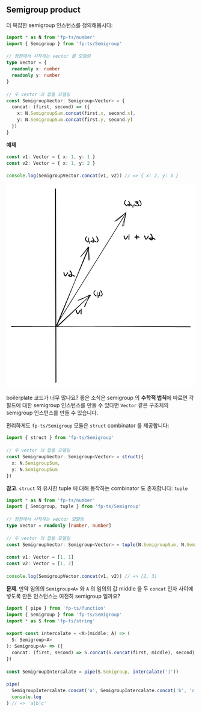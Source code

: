 ## Semigroup product

더 복잡한 semigroup 인스턴스를 정의해봅시다:

```typescript
import * as N from 'fp-ts/number'
import { Semigroup } from 'fp-ts/Semigroup'

// 정점에서 시작하는 vector 를 모델링
type Vector = {
  readonly x: number
  readonly y: number
}

// 두 vector 의 합을 모델링
const SemigroupVector: Semigroup<Vector> = {
  concat: (first, second) => ({
    x: N.SemigroupSum.concat(first.x, second.x),
    y: N.SemigroupSum.concat(first.y, second.y)
  })
}
```

**예제**

```typescript
const v1: Vector = { x: 1, y: 1 }
const v2: Vector = { x: 1, y: 2 }

console.log(SemigroupVector.concat(v1, v2)) // => { x: 2, y: 3 }
```

![SemigroupVector](../images/semigroupVector.png)

boilerplate 코드가 너무 많나요? 좋은 소식은 semigroup 의 **수학적 법칙**에 따르면 각 필드에 대한 semigroup 인스턴스를 만들 수 있다면 `Vector` 같은 구조체의 semigroup 인스턴스를 만들 수 있습니다.

편리하게도 `fp-ts/Semigroup` 모듈은 `struct` combinator 를 제공합니다:

```typescript
import { struct } from 'fp-ts/Semigroup'

// 두 vector 의 합을 모델링
const SemigroupVector: Semigroup<Vector> = struct({
  x: N.SemigroupSum,
  y: N.SemigroupSum
})
```

**참고**. `struct` 와 유사한 tuple 에 대해 동작하는 combinator 도 존재합니다: `tuple`

```typescript
import * as N from 'fp-ts/number'
import { Semigroup, tuple } from 'fp-ts/Semigroup'

// 정점에서 시작하는 vector 모델링
type Vector = readonly [number, number]

// 두 vector 의 합을 모델링
const SemigroupVector: Semigroup<Vector> = tuple(N.SemigroupSum, N.SemigroupSum)

const v1: Vector = [1, 1]
const v2: Vector = [1, 2]

console.log(SemigroupVector.concat(v1, v2)) // => [2, 3]
```

**문제**. 만약 임의의 `Semigroup<A>` 와 `A` 의 임의의 값 middle 을 두 `concat` 인자 사이에 넣도록 만든 인스턴스는 여전히 semigroup 일까요?

```typescript
import { pipe } from 'fp-ts/function'
import { Semigroup } from 'fp-ts/Semigroup'
import * as S from 'fp-ts/string'

export const intercalate = <A>(middle: A) => (
  S: Semigroup<A>
): Semigroup<A> => ({
  concat: (first, second) => S.concat(S.concat(first, middle), second)
})

const SemigroupIntercalate = pipe(S.Semigroup, intercalate('|'))

pipe(
  SemigroupIntercalate.concat('a', SemigroupIntercalate.concat('b', 'c')),
  console.log
) // => 'a|b|c'
```
